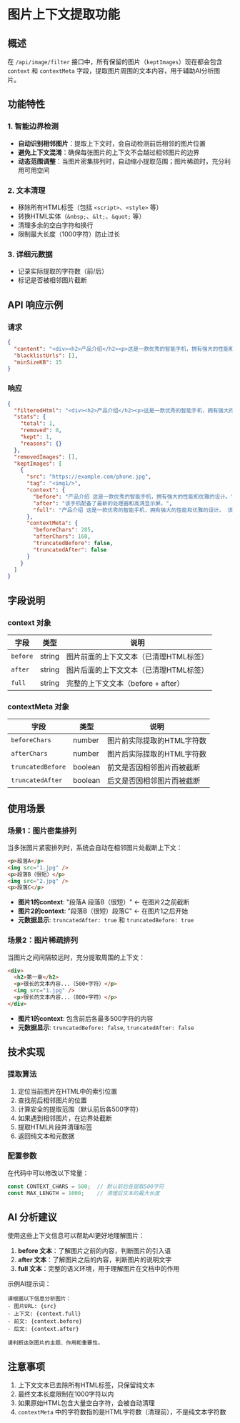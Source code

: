 # 图片上下文提取功能

## 概述

在 `/api/image/filter` 接口中，所有保留的图片（`keptImages`）现在都会包含 `context` 和 `contextMeta` 字段，提取图片周围的文本内容，用于辅助AI分析图片。

## 功能特性

### 1. 智能边界检测
- **自动识别相邻图片**：提取上下文时，会自动检测前后相邻的图片位置
- **避免上下文混淆**：确保每张图片的上下文不会越过相邻图片的边界
- **动态范围调整**：当图片密集排列时，自动缩小提取范围；图片稀疏时，充分利用可用空间

### 2. 文本清理
- 移除所有HTML标签（包括 `<script>`、`<style>` 等）
- 转换HTML实体（`&nbsp;`、`&lt;`、`&quot;` 等）
- 清理多余的空白字符和换行
- 限制最大长度（1000字符）防止过长

### 3. 详细元数据
- 记录实际提取的字符数（前/后）
- 标记是否被相邻图片截断

## API 响应示例

### 请求
```json
{
  "content": "<div><h2>产品介绍</h2><p>这是一款优秀的智能手机，拥有强大的性能和优雅的设计。</p><img src=\"https://example.com/phone.jpg\" /><p>该手机配备了最新的处理器和高清显示屏。</p></div>",
  "blacklistUrls": [],
  "minSizeKB": 15
}
```

### 响应
```json
{
  "filteredHtml": "<div><h2>产品介绍</h2><p>这是一款优秀的智能手机，拥有强大的性能和优雅的设计。</p><img1/><p>该手机配备了最新的处理器和高清显示屏。</p></div>",
  "stats": {
    "total": 1,
    "removed": 0,
    "kept": 1,
    "reasons": {}
  },
  "removedImages": [],
  "keptImages": [
    {
      "src": "https://example.com/phone.jpg",
      "tag": "<img1/>",
      "context": {
        "before": "产品介绍 这是一款优秀的智能手机，拥有强大的性能和优雅的设计。",
        "after": "该手机配备了最新的处理器和高清显示屏。",
        "full": "产品介绍 这是一款优秀的智能手机，拥有强大的性能和优雅的设计。 该手机配备了最新的处理器和高清显示屏。"
      },
      "contextMeta": {
        "beforeChars": 285,
        "afterChars": 168,
        "truncatedBefore": false,
        "truncatedAfter": false
      }
    }
  ]
}
```

## 字段说明

### context 对象
| 字段 | 类型 | 说明 |
|------|------|------|
| `before` | string | 图片前面的上下文文本（已清理HTML标签） |
| `after` | string | 图片后面的上下文文本（已清理HTML标签） |
| `full` | string | 完整的上下文文本（before + after） |

### contextMeta 对象
| 字段 | 类型 | 说明 |
|------|------|------|
| `beforeChars` | number | 图片前实际提取的HTML字符数 |
| `afterChars` | number | 图片后实际提取的HTML字符数 |
| `truncatedBefore` | boolean | 前文是否因相邻图片而被截断 |
| `truncatedAfter` | boolean | 后文是否因相邻图片而被截断 |

## 使用场景

### 场景1：图片密集排列
当多张图片紧密排列时，系统会自动在相邻图片处截断上下文：

```html
<p>段落A</p>
<img src="1.jpg" />
<p>段落B（很短）</p>
<img src="2.jpg" />
<p>段落C</p>
```

- **图片1的context**: "段落A 段落B（很短）" ← 在图片2之前截断
- **图片2的context**: "段落B（很短）段落C" ← 在图片1之后开始
- **元数据显示**: `truncatedAfter: true` 和 `truncatedBefore: true`

### 场景2：图片稀疏排列
当图片之间间隔较远时，充分提取周围的上下文：

```html
<div>
  <h2>第一章</h2>
  <p>很长的文本内容...（500+字符）</p>
  <img src="1.jpg" />
  <p>很长的文本内容...（800+字符）</p>
</div>
```

- **图片1的context**: 包含前后各最多500字符的内容
- **元数据显示**: `truncatedBefore: false`, `truncatedAfter: false`

## 技术实现

### 提取算法
1. 定位当前图片在HTML中的索引位置
2. 查找前后相邻图片的位置
3. 计算安全的提取范围（默认前后各500字符）
4. 如果遇到相邻图片，在边界处截断
5. 提取HTML片段并清理标签
6. 返回纯文本和元数据

### 配置参数
在代码中可以修改以下常量：
```typescript
const CONTEXT_CHARS = 500;  // 默认前后各提取500字符
const MAX_LENGTH = 1000;    // 清理后文本的最大长度
```

## AI 分析建议

使用这些上下文信息可以帮助AI更好地理解图片：

1. **before 文本**：了解图片之前的内容，判断图片的引入语
2. **after 文本**：了解图片之后的内容，判断图片的说明文字
3. **full 文本**：完整的语义环境，用于理解图片在文档中的作用

示例AI提示词：
```
请根据以下信息分析图片：
- 图片URL: {src}
- 上下文: {context.full}
- 前文: {context.before}
- 后文: {context.after}

请判断这张图片的主题、作用和重要性。
```

## 注意事项

1. 上下文文本已去除所有HTML标签，只保留纯文本
2. 最终文本长度限制在1000字符以内
3. 如果原始HTML包含大量空白字符，会被自动清理
4. `contextMeta` 中的字符数指的是HTML字符数（清理前），不是纯文本字符数

